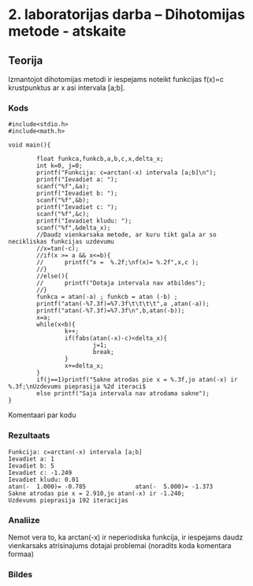 # 2. laboratorijas darba – Dihotomijas metode - atskaite

## Teorija

Izmantojot dihotomijas metodi ir iespejams noteikt funkcijas f(x)=c krustpunktus ar x asi intervala [a;b].

### Kods
```
#include<stdio.h>
#include<math.h>

void main(){

        float funkca,funkcb,a,b,c,x,delta_x;
        int k=0, j=0;
        printf("Funkcija: c=arctan(-x) intervala [a;b]\n");
        printf("Ievadiet a: ");
        scanf("%f",&a);
        printf("Ievadiet b: ");
        scanf("%f",&b);
        printf("Ievadiet c: ");
        scanf("%f",&c);
        printf("Ievadiet kludu: ");
        scanf("%f",&delta_x);
        //Daudz vienkarsaka metode, ar kuru tikt gala ar so necikliskas funkcijas uzdevumu
        //x=tan(-c);
        //if(x >= a && x<=b){
        //      printf("x =  %.2f;\nf(x)= %.2f",x,c );
        //}
        //else(){
        //      printf("Dotaja intervala nav atbildes");
        //}
        funkca = atan(-a) ; funkcb = atan (-b) ;
        printf("atan(-%7.3f)=%7.3f\t\t\t\t",a ,atan(-a));
        printf("atan(-%7.3f)=%7.3f\n",b,atan(-b));
        x=a;
        while(x<b){
                k++;
                if(fabs(atan(-x)-c)<delta_x){
                        j=1;
                        break;
                }
                x+=delta_x;
        }
        if(j==1)printf("Sakne atrodas pie x = %.3f,jo atan(-x) ir %.3f;\nUzdevums pieprasija %2d iteraci$
        else printf("Saja intervala nav atrodama sakne");
}
```
Komentaari par kodu  

### Rezultaats
```
Funkcija: c=arctan(-x) intervala [a;b]
Ievadiet a: 1
Ievadiet b: 5
Ievadiet c: -1.249               
Ievadiet kludu: 0.01
atan(-  1.000)= -0.785				atan(-  5.000)= -1.373
Sakne atrodas pie x = 2.910,jo atan(-x) ir -1.240;
Uzdevums pieprasija 192 iteracijas
```

### Analiize

Nemot vera to, ka arctan(-x) ir neperiodiska funkcija, ir iespejams daudz vienkarsaks atrisinajums dotajai problemai (noradits koda komentara formaa) 

### Bildes
